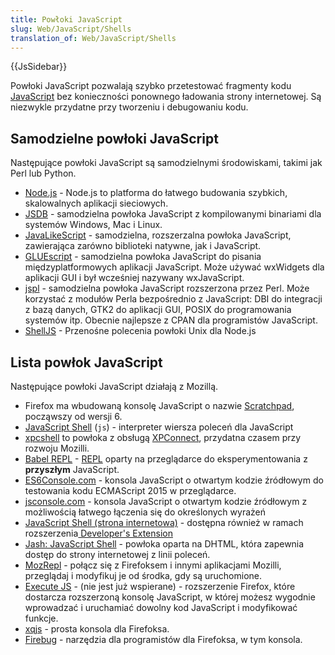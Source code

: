 ```yaml
---
title: Powłoki JavaScript
slug: Web/JavaScript/Shells
translation_of: Web/JavaScript/Shells
---
```

{{JsSidebar}}



Powłoki JavaScript pozwalają szybko przetestować fragmenty kodu  [JavaScript](/pl/docs/Web/JavaScript) bez konieczności ponownego ładowania strony internetowej. Są niezwykle przydatne przy tworzeniu i debugowaniu kodu.

## Samodzielne powłoki JavaScript

Następujące powłoki JavaScript są samodzielnymi środowiskami, takimi jak Perl lub Python.

- [Node.js](http://nodejs.org/) - Node.js to platforma do łatwego budowania szybkich, skalowalnych aplikacji sieciowych.
- [JSDB](http://www.jsdb.org/) - samodzielna powłoka JavaScript z kompilowanymi binariami dla systemów Windows, Mac i Linux.
- [JavaLikeScript](http://javalikescript.free.fr/) - samodzielna, rozszerzalna powłoka JavaScript, zawierająca zarówno biblioteki natywne, jak i JavaScript.
- [GLUEscript](http://gluescript.sourceforge.net/) - samodzielna powłoka JavaScript do pisania międzyplatformowych aplikacji JavaScript. Może używać wxWidgets dla aplikacji GUI i był wcześniej nazywany wxJavaScript.
- [jspl](http://jspl.msg.mx/) - samodzielna powłoka JavaScript rozszerzona przez Perl. Może korzystać z modułów Perla bezpośrednio z JavaScript: DBI do integracji z bazą danych, GTK2 do aplikacji GUI, POSIX do programowania systemów itp. Obecnie najlepsze z CPAN dla programistów JavaScript.
- [ShellJS](http://shelljs.org) - Przenośne polecenia powłoki Unix dla Node.js

## Lista powłok JavaScript

Następujące powłoki JavaScript działają z Mozillą.

- Firefox ma wbudowaną konsolę JavaScript o nazwie [Scratchpad](/pl/docs/Tools/Scratchpad), począwszy od wersji 6.
- [JavaScript Shell](/pl/docs/Mozilla/Projects/SpiderMonkey/Introduction_to_the_JavaScript_shell) (`js`) - interpreter wiersza poleceń dla JavaScript
- [xpcshell](/pl/docs/Mozilla/XPConnect/xpcshell) to powłoka z obsługą  [XPConnect](/pl/docs/Mozilla/Tech/XPCOM/Language_bindings/XPConnect), przydatna czasem przy rozwoju Mozilli.
- [Babel REPL](http://babeljs.io/repl) - [REPL](https://en.wikipedia.org/wiki/REPL) oparty na przeglądarce do eksperymentowania z **przyszłym** JavaScript.
- [ES6Console.com](http://es6console.com) - konsola JavaScript o otwartym kodzie źródłowym do testowania kodu ECMAScript 2015 w przeglądarce.
- [jsconsole.com](http://jsconsole.com/) - konsola JavaScript o otwartym kodzie źródłowym z możliwością łatwego łączenia się do określonych wyrażeń
- [JavaScript Shell (strona internetowa)](http://www.squarefree.com/shell/) - dostępna również w ramach rozszerzenia[ Developer's Extension](https://addons.mozilla.org/en-US/firefox/addon/7434)
- [Jash: JavaScript Shell](http://www.billyreisinger.com/jash/) - powłoka oparta na DHTML, która zapewnia dostęp do strony internetowej z linii poleceń.
- [MozRepl](http://hyperstruct.net/projects/mozrepl) - połącz się z Firefoksem i innymi aplikacjami Mozilli, przeglądaj i modyfikuj je od środka, gdy są uruchomione.
- [Execute JS](https://addons.mozilla.org/en-US/firefox/addon/execute-js/) - (nie jest już wspierane) - rozszerzenie Firefox, które dostarcza rozszerzoną konsolę JavaScript, w której możesz wygodnie wprowadzać i uruchamiać dowolny kod JavaScript i modyfikować funkcje.
- [xqjs](https://addons.mozilla.org/addon/159546) - prosta konsola dla Firefoksa.
- [Firebug](https://addons.mozilla.org/en-US/firefox/addon/firebug/) - narzędzia dla programistów dla Firefoksa, w tym konsola.
